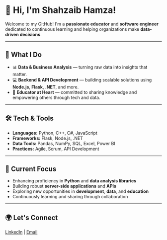# 👋 Hi, I'm Shahzaib Hamza!

Welcome to my GitHub! I'm a **passionate educator** and **software engineer** dedicated to continuous learning and helping organizations make **data-driven decisions**.

---

## 💼 What I Do

* 📊 **Data & Business Analysis** — turning raw data into insights that matter.
* 💻 **Backend & API Development** — building scalable solutions using **Node.js**, **Flask**, **.NET**, and more.
* 🧠 **Educator at Heart** — committed to sharing knowledge and empowering others through tech and data.

---

## 🛠️ Tech & Tools

* **Languages:** Python, C++, C#, JavaScript
* **Frameworks:** Flask, Node.js, .NET
* **Data Tools:** Pandas, NumPy, SQL, Excel, Power BI
* **Practices:** Agile, Scrum, API Development

---

## 🎯 Current Focus

* Enhancing proficiency in **Python** and **data analysis libraries**
* Building robust **server-side applications** and **APIs**
* Exploring new opportunities in **development**, **data**, and **education**
* Continuously learning and sharing through collaboration

---

## 🌍 Let's Connect

[LinkedIn](https://www.linkedin.com/in/shahzaib-hamza-432b501b4/) | [Email](mailto:shahzaib.hamza.da@gmail.com)
